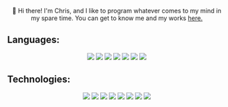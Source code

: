 <!---->
<p align="center">
  👋 Hi there! I'm Chris, and I like to program whatever comes to my mind in my spare time.
  You can get to know me and my works <a href="chgv99.github.io">here.</a>
</p>
<p>
  
<p align="center">
  <h2> Languages: </h2>
</p>
<p align="center">
  <img src="https://img.shields.io/badge/bash-%23121011.svg?style=for-the-badge&logo=gnu-bash&logoColor=white"></img>
  <img src="https://img.shields.io/badge/c-%2300599C.svg?style=for-the-badge&logo=c&logoColor=white"></img>
  <img src="https://img.shields.io/badge/c++-%2300599C.svg?style=for-the-badge&logo=c%2B%2B&logoColor=white"></img>
  <img src="https://img.shields.io/badge/c%23-%23239120.svg?style=for-the-badge&logo=c-sharp&logoColor=white"></img>
  <img src="https://img.shields.io/badge/java-%23ED8B00.svg?style=for-the-badge&logo=java&logoColor=white"></img>
  <img src="https://img.shields.io/badge/javascript-%23323330.svg?style=for-the-badge&logo=javascript&logoColor=%23F7DF1E"></img>
  <img src="https://img.shields.io/badge/python-3670A0?style=for-the-badge&logo=python&logoColor=ffdd54"></img>  
</p>

<p align="center">
  <h2> Technologies: </h2>
</p>
<p align="center">
  <img src="https://img.shields.io/badge/TensorFlow-%23FF6F00.svg?style=for-the-badge&logo=TensorFlow&logoColor=white"></img>
  <img src="https://img.shields.io/badge/Visual%20Studio-5C2D91.svg?style=for-the-badge&logo=visual-studio&logoColor=white"></img>
  <img src="https://img.shields.io/badge/VS%20Code-0078d7.svg?style=for-the-badge&logo=visual-studio-code&logoColor=white"></img>
  <img src="https://img.shields.io/badge/unity-%23000000.svg?style=for-the-badge&logo=unity&logoColor=white"></img>
  <img src="https://img.shields.io/badge/react-%2320232a.svg?style=for-the-badge&logo=react&logoColor=%2361DAFB"></img>
  <img src="https://img.shields.io/badge/Discord-%237289DA.svg?style=for-the-badge&logo=discord&logoColor=white"></img>
  <img src="https://img.shields.io/badge/bootstrap-%23563D7C.svg?style=for-the-badge&logo=bootstrap&logoColor=white"></img>
  <img src="https://img.shields.io/badge/node.js-6DA55F?style=for-the-badge&logo=node.js&logoColor=white"></img>
  <!--<img src=""></img>-->
</p>
<br>

<!--<table align="left">
  <thead>
  <tr><th colspan="2">Quick Info</th></tr>
  </thead>
  <tbody>
  <tr><th scope='row'>Full Name</th><td>Christian García Viguera</td></tr>
  <tr><th scope='row'>Country</th><td>Spain</td></tr>
  <tr><th scope='row'>Languages</th><td>Spanish, English</td></tr>
  <tr><th scope='row'>Studies</th><td>Currently studying Computer Science</td></tr>
  </tbody>  
</table>

<div align="right">
  <img align="center" src="https://github-readme-stats.vercel.app/api/top-langs/?username=Chgv99&layout=compact&theme=radical" />
</div>-->

<!--
---

<div align="none">
  <p>Check out my biggest repositories down below.</p>
</div>-->


<!--[![Chgv99's GitHub stats](https://github-readme-stats.vercel.app/api?username=Chgv99)](https://github.com/anuraghazra/github-readme-stats)-->

<!--**Chgv99/chgv99** is a ✨ _special_ ✨ repository because its `README.md` (this file) appears on your GitHub profile.-->



